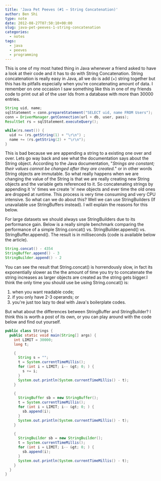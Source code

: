 ```yaml
---
title: 'Java Pet Peeves (#1 – String Concatenation)'
author: Ben Shi
type: note
date: 2012-08-27T07:50:10+00:00
slug: java-pet-peeves-1-string-concatenation
categories:
  - notes
tags:
  - java
  - peeves
  - programming
---
```


This is one of my most hated thing in Java whenever a friend asked to have a look at their code and
it has to do with String Concatenation. String concatenation is really easy in Java, all we do is
add (+) string together but this has its pitfalls especially when you're concatenating amount of
data. I remember on one occasion I saw something like this in one of my friends code to print out
all of the user Ids from a database with more than 30000 entries.

```java
String uid, name;
sqlStatement = conn.prepareStatement("SELECT uid, name FROM Users");
conn = DriverManager.getConnection(url + db, user, pass);
ResultSet rs = sqlStatement.executeQuery();

while(rs.next()) {
  uid += (rs.getString(1) + "\r\n") ;
  name += (rs.getString(2) + "\r\n");
}
```

This is bad because we are appending a string to a existing one over and over. Lets go way back and
see what the documentation says about the String object. According to the Java documentation,
"_Strings are constant; their values cannot be changed after they are created._" or in other words
String objects are immutable. So what really happens when we are changing the value of the String is
that we are really creating new String objects and the variable gets referenced to it. So
concatenating strings by appending it 'n' times we create 'n' new objects and ever time the old ones
are dropped at runtime. This process is very time consuming and very CPU intensive. So what can we
do about this? Well we can use StringBuilders (If unavailable use StringBuffers instead). I will
explain the reasons for this below.

For large datasets we should always use StringBuilders due to its performance gain. Below is a
really simple benchmark comparing the performance of a simple String.concat() vs.
StringBuilder.append() vs. StringBuffer.append(). The result is in milliseconds (code is available
below the article).

```java
String.concat() - 4354
StringBuffer.append() - 3
StringBuilder.append() - 2
```

You can see the result that String.concat() is horrendously slow, in fact its exponentially slower
as the the amount of time you try to concatenate the string increases as larger objects are created
as the string gets bigger.I think the only time you should use be using String.concat() is:

1. when you want readable code;
2. if you only have 2-3 operands; or
3. you're just too lazy to deal with Java's boilerplate codes.

But what about the differences between StringBuffer and StringBuilder? I think this is worth a post
of its own, or you can play around with the code below and find out yourself.

```java
public class Strings {
  public static void main(String[] args) {
    int LIMIT = 30000;
    long t;

    {
      String s = "";
      t = System.currentTimeMillis();
      for (int i = LIMIT; i-- &gt; 0; ) {
        s += i;
      }
      System.out.println(System.currentTimeMillis() - t);
    }

    {
      StringBuffer sb = new StringBuffer();
      t = System.currentTimeMillis();
      for (int i = LIMIT; i-- &gt; 0; ) {
        sb.append(i);
      }
      System.out.println(System.currentTimeMillis() - t);
    }

    {
      StringBuilder sb = new StringBuilder();
      t = System.currentTimeMillis();
      for (int i = LIMIT; i-- &gt; 0; ) {
        sb.append(i);
      }
      System.out.println(System.currentTimeMillis() - t);
    }
  }
}
```
